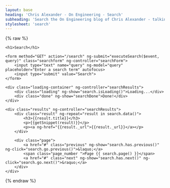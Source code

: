 ```yaml
---
layout: base
heading: 'Chris Alexander - On Engineering - Search'
subheading: 'Search the On Engineering blog of Chris Alexander - talking about tech, engineering, robots, and everything involving electrons'
stylesheet: 'search'
---
```


{% raw %}

<div ng-app="ca-search">

	<h1>Search</h1>

	<form method="GET" action="/search" ng-submit="executeSearch($event, query)" class="searchform" ng-controller="searchForm">
		<input type="text" name="query" ng-model="query" placeholder="Enter a search term" autofocus>
		<input type="submit" value="Search">
	</form>

	<div class="loading-container" ng-controller="searchResults">
		<div class="loading" ng-show="search.isLoading()">Loading...</div>
		<div class="done" ng-show="searchDone">Done!</div>
	</div>

	<div class="results" ng-controller="searchResults">
		<div class="result" ng-repeat="result in search.data()">
			<h3>{{result.title}}</h3>
			<p>{{getSnippet(result)}}</p>
			<p><a ng-href="{{result._url">{{result._url}}</a></p>
		</div>

		<div class="page">
			<a href="#" class="previous" ng-show="search.has.previous()" ng-click="search.go.previous()">&laquo;</a>
			<span class="page_number ">Page {{ search.page() }}</span>
			<a href="#" class="next" ng-show="search.has.next()" ng-click="search.go.next()">&raquo;</a>
		</div>
	</div>

</div>

{% endraw %}

<script src="//ajax.googleapis.com/ajax/libs/angularjs/1.2.15/angular.min.js"></script>
<script src="/js/search/search.js"></script>